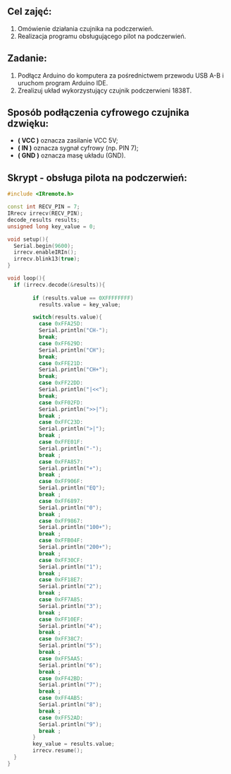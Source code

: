 
## Cel zajęć:
1. Omówienie działania czujnika na podczerwień.
2. Realizacja programu obsługującego pilot na podczerwień.

## Zadanie:
1. Podłącz Arduino do komputera za pośrednictwem przewodu USB A-B i uruchom program Arduino IDE.
2. Zrealizuj układ wykorzystujący czujnik podczerwieni 1838T.

## Sposób podłączenia cyfrowego czujnika dzwięku:

  - **( VCC )** oznacza zasilanie VCC 5V;
  - **( IN )** oznacza sygnał cyfrowy (np. PIN 7);
  - **( GND )** oznacza masę układu (GND).

## Skrypt - obsługa pilota na podczerwień:
```c++
#include <IRremote.h>

const int RECV_PIN = 7;
IRrecv irrecv(RECV_PIN);
decode_results results;
unsigned long key_value = 0;

void setup(){
  Serial.begin(9600);
  irrecv.enableIRIn();
  irrecv.blink13(true);
}

void loop(){
  if (irrecv.decode(&results)){
 
        if (results.value == 0XFFFFFFFF)
          results.value = key_value;

        switch(results.value){
          case 0xFFA25D:
          Serial.println("CH-");
          break;
          case 0xFF629D:
          Serial.println("CH");
          break;
          case 0xFFE21D:
          Serial.println("CH+");
          break;
          case 0xFF22DD:
          Serial.println("|<<");
          break;
          case 0xFF02FD:
          Serial.println(">>|");
          break ;  
          case 0xFFC23D:
          Serial.println(">|");
          break ;               
          case 0xFFE01F:
          Serial.println("-");
          break ;  
          case 0xFFA857:
          Serial.println("+");
          break ;  
          case 0xFF906F:
          Serial.println("EQ");
          break ;  
          case 0xFF6897:
          Serial.println("0");
          break ;  
          case 0xFF9867:
          Serial.println("100+");
          break ;
          case 0xFFB04F:
          Serial.println("200+");
          break ;
          case 0xFF30CF:
          Serial.println("1");
          break ;
          case 0xFF18E7:
          Serial.println("2");
          break ;
          case 0xFF7A85:
          Serial.println("3");
          break ;
          case 0xFF10EF:
          Serial.println("4");
          break ;
          case 0xFF38C7:
          Serial.println("5");
          break ;
          case 0xFF5AA5:
          Serial.println("6");
          break ;
          case 0xFF42BD:
          Serial.println("7");
          break ;
          case 0xFF4AB5:
          Serial.println("8");
          break ;
          case 0xFF52AD:
          Serial.println("9");
          break ;      
        }
        key_value = results.value;
        irrecv.resume(); 
  }
}
```

